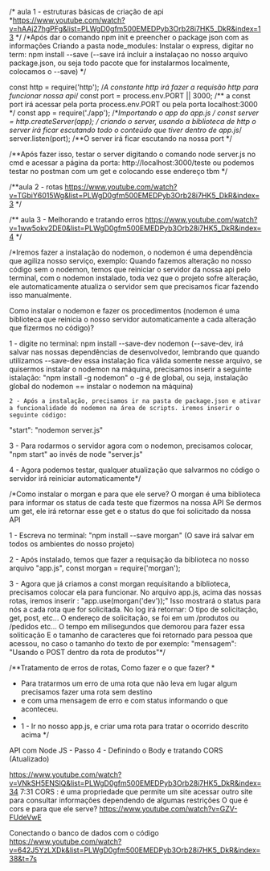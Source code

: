 /* aula 1 - estruturas básicas de criação de api *https://www.youtube.com/watch?v=hAAj27hgPFg&list=PLWgD0gfm500EMEDPyb3Orb28i7HK5_DkR&index=13 */
/*Após dar o comando npm init e preencher o package json com as informações
Criando a pasta node_modules: Instalar o express, digitar no term: npm install --save (--save irá incluir a instalaçao no nosso arquivo package.json, ou seja todo pacote que for instalarmos localmente, colocamos o --save)
*/ 

const http = require('http'); /*A constante http irá fazer a requisão http para funcionar nossa api*/ 
const port = process.env.PORT || 3000; /** a const port irá acessar  pela porta  process.env.PORT ou pela porta localhost:3000 */
const app = require('./app'); /**Importando o app do app.js */
const server = http.createServer(app); /* criando o server, usando a biblioteca de http o server irá ficar escutando todo o conteúdo que tiver dentro de app.js*/ 
server.listen(port); /**O server irá ficar escutando na nossa port */

/**Após fazer isso, testar o server digitando o comando node server.js no cmd e acessar a página da porta: http://localhost:3000/teste ou podemos testar no postman  com um get e colocando esse endereço tbm */

/**aula 2 - rotas https://www.youtube.com/watch?v=TGbiY6015Wg&list=PLWgD0gfm500EMEDPyb3Orb28i7HK5_DkR&index=3 */

/** aula 3 - Melhorando e tratando erros https://www.youtube.com/watch?v=1ww5okv2DE0&list=PLWgD0gfm500EMEDPyb3Orb28i7HK5_DkR&index=4 */

/*Iremos fazer a instalação do nodemon, o nodemon é uma dependência que  agiliza nosso serviço,  exemplo: Quando fazemos alteração no nosso código sem o nodemon, temos que reiniciar o servidor da nossa api
pelo terminal, com o nodemon instalado, toda vez que o projeto sofre alteração, ele automaticamente  atualiza o  servidor sem que precisamos ficar fazendo isso manualmente.


Como instalar o nodemon e fazer os procedimentos (nodemon é uma biblioteca que reinicia o nosso servidor automaticamente a cada alteração que fizermos no código)?

1 - digite no  terminal: npm install --save-dev nodemon (--save-dev, irá salvar nas nossas dependências de desenvolvedor, lembrando que quando utilizamos --save-dev essa instalação
    fica válida somente nesse arquivo, se quisermos instalar o nodemon na  máquina, precisamos inserir a seguinte istalação: "npm install -g nodemon" o -g  é de global, ou seja, instalação global do nodemon == instalar o nodemon na máquina)

    2 - Após a instalação, precisamos ir na pasta de package.json e ativar a funcionalidade do nodemon na área de scripts. iremos inserir o seguinte código:
"start": "nodemon server.js"

3 - Para rodarmos o servidor agora com o nodemon, precisamos colocar, "npm start" ao invés de node "server.js"

4 - Agora podemos testar, qualquer atualização que salvarmos no código o servidor irá reiniciar automaticamente*/


/*Como instalar o morgan e para que ele serve?
O morgan é uma biblioteca para informar os status de cada teste que fizermos na nossa API
Se dermos um get, ele irá retornar esse get e o status do que foi solicitado da nossa API

1 - Escreva no terminal:  "npm install --save morgan" (O save irá salvar em todos os ambientes do nosso projeto)

2 - Após instalado,  temos que fazer a requisação da biblioteca no nosso arquivo "app.js", const morgan = require('morgan');

3 -  Agora que já criamos a const morgan requisitando a biblioteca, precisamos colocar ela para funcionar.
No arquivo app.js, acima das nossas rotas, iremos  inserir : "app.use(morgan('dev'));"
Isso  mostrará o status para nós  a cada rota que for  solicitada.
No log irá retornar: O tipo de solicitação,  get, post, etc...
O endereço de solicitação, se foi em um /produtos ou /pedidos etc...
O tempo em milisegundos que demorou para fazer essa soliticação
E o tamanho de caracteres que foi retornado para pessoa que acessou, no caso o tamanho do texto de por exemplo: "mensagem": "Usando o POST dentro da rota de produtos"*/


/**Tratamento de erros de rotas, Como fazer e o que fazer?
 * 
 * Para tratarmos um erro de uma rota que não leva em lugar algum precisamos fazer uma rota sem destino
 *  e com uma mensagem de erro e com status informando o que aconteceu.
 * 
 * 1 - Ir no nosso app.js, e criar uma rota para tratar o ocorrido descrito acima
 */


API com Node JS - Passo 4 - Definindo o Body e tratando CORS (Atualizado)

https://www.youtube.com/watch?v=VNkSH5ENSlQ&list=PLWgD0gfm500EMEDPyb3Orb28i7HK5_DkR&index=34 7:31 CORS : é  uma propriedade que permite um site acessar outro site para consultar informações dependendo de algumas restrições O que é cors e para que ele serve? https://www.youtube.com/watch?v=GZV-FUdeVwE


Conectando o banco de dados com o código https://www.youtube.com/watch?v=642J5YzLXDk&list=PLWgD0gfm500EMEDPyb3Orb28i7HK5_DkR&index=38&t=7s

